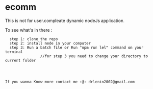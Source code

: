 # ecomm

This is not for user.compleate dynamic nodeJs application.

To see what's in there :

      step 1: clone the repo
      step 2: install node in your computer
      step 3: Run a batch file or Run "npm run lel" command on your terminal 
                    //for step 3 you need to change your directory to current folder
 
 
 
                                                                                  If you wanna Know more contact me :@: drlenin2002@gmail.com
 
 
 
